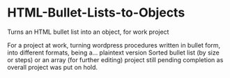 # HTML-Bullet-Lists-to-Objects
Turns an HTML bullet list into an object, for work project

For a project at work, turning wordpress procedures written in bullet form, into different formats, being a...
  plaintext version
  Sorted bullet list (by size or steps)
  or an array (for further editing)
 project still pending completion as overall project was put on hold.
